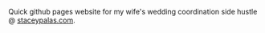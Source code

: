 Quick github pages website for my wife's wedding coordination side hustle @ [staceypalas.com](staceypalas.com).
